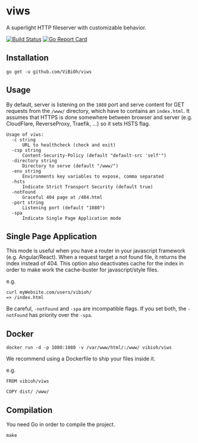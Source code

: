 # viws

A superlight HTTP fileserver with customizable behavior.

[![Build Status](https://travis-ci.org/ViBiOh/viws.svg?branch=master)](https://travis-ci.org/ViBiOh/viws)
[![Go Report Card](https://goreportcard.com/badge/github.com/ViBiOh/viws)](https://goreportcard.com/report/github.com/ViBiOh/viws)

## Installation

```
go get -u github.com/ViBiOh/viws
```

## Usage

By default, server is listening on the `1080` port and serve content for GET requests from the `/www/` directory, which have to contains an `index.html`. It assumes that HTTPS is done somewhere between browser and server (e.g. CloudFlare, ReverseProxy, Traefik, ...) so it sets HSTS flag.

```
Usage of viws:
  -c string
      URL to healthcheck (check and exit)
  -csp string
      Content-Security-Policy (default "default-src 'self'")
  -directory string
      Directory to serve (default "/www/")
  -env string
      Environments key variables to expose, comma separated
  -hsts
      Indicate Strict Transport Security (default true)
  -notFound
      Graceful 404 page at /404.html
  -port string
      Listening port (default "1080")
  -spa
      Indicate Single Page Application mode
```

## Single Page Application

This mode is useful when you have a router in your javascript framework (e.g. Angular/React). When a request target a not found file, it returns the index instead of 404. This option also deactivates cache for the index in order to make work the cache-buster for javascript/style files.

e.g.
```
curl myWebsite.com/users/vibioh/
=> /index.html
```

Be careful, `-notFound` and `-spa` are incompatible flags. If you set both, the `-notFound` has priority over the `-spa`.


## Docker

`docker run -d -p 1080:1080 -v /var/www/html/:/www/ vibioh/viws`

We recommend using a Dockerfile to ship your files inside it.

e.g.
```
FROM vibioh/viws

COPY dist/ /www/
```

## Compilation

You need Go in order to compile the project.

```
make
```
